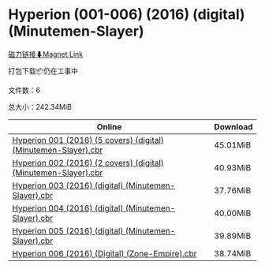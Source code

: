 # Hyperion (001-006) (2016) (digital) (Minutemen-Slayer)

[磁力链接⬇Magnet Link](magnet:?xt=urn:btih:f326210b0d46c76a18bfd75ed4f8d8cc7b4c7974&dn=Hyperion%20%28001-006%29%20%282016%29%20%28digital%29%20%28Minutemen-Slayer%29)

打包下载📦仍在工事中

文件数：6

总大小：242.34MiB

Online | Download
--- | ---
[Hyperion 001 (2016) (5 covers) (digital) (Minutemen-Slayer).cbr](https://github.com/alicewish/markdown/blob/master/comic/Hyperion-001-2016-5-covers-digital-Minutemen-Slayer-cbr.md) | 45.01MiB
[Hyperion 002 (2016) (2 covers) (digital) (Minutemen-Slayer).cbr](https://github.com/alicewish/markdown/blob/master/comic/Hyperion-002-2016-2-covers-digital-Minutemen-Slayer-cbr.md) | 40.93MiB
[Hyperion 003 (2016) (digital) (Minutemen-Slayer).cbr](https://github.com/alicewish/markdown/blob/master/comic/Hyperion-003-2016-digital-Minutemen-Slayer-cbr.md) | 37.76MiB
[Hyperion 004 (2016) (digital) (Minutemen-Slayer).cbr](https://github.com/alicewish/markdown/blob/master/comic/Hyperion-004-2016-digital-Minutemen-Slayer-cbr.md) | 40.00MiB
[Hyperion 005 (2016) (digital) (Minutemen-Slayer).cbr](https://github.com/alicewish/markdown/blob/master/comic/Hyperion-005-2016-digital-Minutemen-Slayer-cbr.md) | 39.89MiB
[Hyperion 006 (2016) (Digital) (Zone-Empire).cbr](https://github.com/alicewish/markdown/blob/master/comic/Hyperion-006-2016-Digital-Zone-Empire-cbr.md) | 38.74MiB